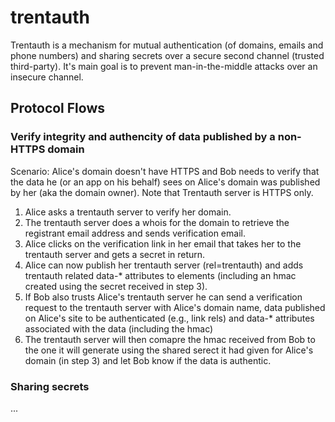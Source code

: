 # trentauth

Trentauth is a mechanism for mutual authentication (of domains, emails and phone numbers) and sharing secrets over a secure second channel (trusted third-party). It's main goal is to prevent man-in-the-middle attacks over an insecure channel.

## Protocol Flows

### Verify integrity and authencity of data published by a non-HTTPS domain

Scenario: Alice's domain doesn't have HTTPS and Bob needs to verify that the data he (or an app on his behalf) sees on Alice's domain was published by her (aka the domain owner). Note that Trentauth server is HTTPS only.

1. Alice asks a trentauth server to verify her domain.
2. The trentauth server does a whois for the domain to retrieve the registrant email address and sends verification email.
3. Alice clicks on the verification link in her email that takes her to the trentauth server and gets a secret in return.
4. Alice can now publish her trentauth server (rel=trentauth) and adds trentauth related data-* attributes to elements (including an hmac created using the secret received in step 3).
5. If Bob also trusts Alice's trentauth server he can send a verification request to the trentauth server with Alice's domain name, data published on Alice's site to be authenticated (e.g., link rels) and data-* attributes associated with the data (including the hmac)
6. The trentauth server will then comapre the hmac received from Bob to the one it will generate using the shared serect it had given for Alice's domain (in step 3) and let Bob know if the data is authentic.

### Sharing secrets

...
